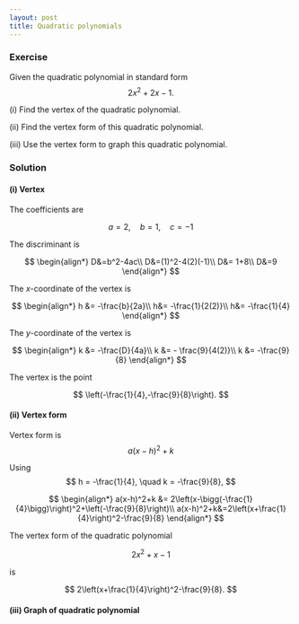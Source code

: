 ```yaml
---
layout: post
title: Quadratic polynomials
---
```


### Exercise

Given the quadratic polynomial in standard form
$$
2x^2+2x-1.
$$

(i) Find the vertex of the quadratic polynomial.

(ii) Find the vertex form of this quadratic polynomial.

(iii) Use the vertex form to graph this quadratic polynomial.

### Solution

#### (i) Vertex

The coefficients are

$$
a=2, \quad b=1,\quad c=-1
$$

The discriminant is

$$
\begin{align*}
D&=b^2-4ac\\
D&=(1)^2-4(2)(-1)\\
D&= 1+8\\
D&=9
\end{align*}
$$

The *x*-coordinate of the vertex is

$$
\begin{align*}
h &= -\frac{b}{2a}\\
h&= -\frac{1}{2(2)}\\
h&= -\frac{1}{4}
\end{align*}
$$

The *y*-coordinate of the vertex is

$$
\begin{align*}
k &= -\frac{D}{4a}\\
k &= - \frac{9}{4(2)}\\
k &= -\frac{9}{8}
\end{align*}
$$

The vertex is the point

$$
\left(-\frac{1}{4},-\frac{9}{8}\right).
$$

#### (ii) Vertex form

Vertex form is
$$
a(x-h)^2+k
$$

Using 
$$
h = -\frac{1}{4}, \quad k = -\frac{9}{8},
$$

$$
\begin{align*}
a(x-h)^2+k &= 2\left(x-\bigg(-\frac{1}{4}\bigg)\right)^2+\left(-\frac{9}{8}\right)\\
a(x-h)^2+k&=2\left(x+\frac{1}{4}\right)^2-\frac{9}{8}
\end{align*}
$$

The vertex form of the quadratic polynomial

$$
2x^2+x-1
$$

is

$$
2\left(x+\frac{1}{4}\right)^2-\frac{9}{8}.
$$

#### (iii) Graph of quadratic polynomial

